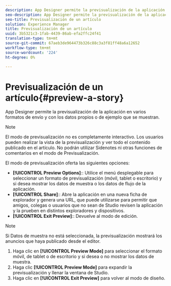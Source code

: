 ```yaml
---
description: App Designer permite la previsualización de la aplicación en varios formatos de envío y con los datos propios o de ejemplo que se muestran.
seo-description: App Designer permite la previsualización de la aplicación en varios formatos de envío y con los datos propios o de ejemplo que se muestran.
seo-title: Previsualización de un artículo
solution: Experience Manager
title: Previsualización de un artículo
uuid: 3b5321c3-1fab-4439-86ab-efa2ffc24f41
translation-type: tm+mt
source-git-commit: 67aeb3de964473b326c88c3a3f81ff48a6a12652
workflow-type: tm+mt
source-wordcount: '224'
ht-degree: 0%

---
```



# Previsualización de un artículo{#preview-a-story}

App Designer permite la previsualización de la aplicación en varios formatos de envío y con los datos propios o de ejemplo que se muestran.

>[!NOTE]
>
>El modo de previsualización no es completamente interactivo. Los usuarios pueden realizar la vista de la previsualización y ver todo el contenido publicado en el artículo. No podrán utilizar Sidenotes ni otras funciones de comentarios en el modo de Previsualización.

El modo de previsualización oferta las siguientes opciones:

* **[!UICONTROL Preview Options]**:: Utilice el menú desplegable para seleccionar un formato de previsualización (móvil, tablet o escritorio) y si desea mostrar los datos de muestra o los datos de flujo de la aplicación.
* **[!UICONTROL Share]**:: Abre la aplicación en una nueva ficha de explorador y genera una URL, que puede utilizarse para permitir que amigos, colegas o usuarios que no sean de Studio revisen la aplicación y la prueben en distintos exploradores y dispositivos.
* **[!UICONTROL Exit Preview]**:: Devuelve al modo de edición.

>[!NOTE]
>
>Si Datos de muestra no está seleccionada, la previsualización mostrará los anuncios que haya publicado desde el editor.

1. Haga clic en **[!UICONTROL Preview Mode]** para seleccionar el formato móvil, de tablet o de escritorio y si desea o no mostrar los datos de muestra.
1. Haga clic **[!UICONTROL Preview Mode]** para expandir la previsualización y llenar la ventana de Studio.
1. Haga clic en **[!UICONTROL Exit Preview]** para volver al modo de diseño.
